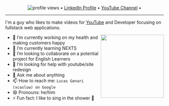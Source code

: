 <p align="center">
  <img src="https://gpvc.arturio.dev/xcasluw" alt="profile views"> •  
  <a href="https://www.linkedin.com/in/xcasluw/">LinkedIn Profile</a> •
  <a href="https://twitter.com/intent/follow?screen_name=swyx&tw_p=followbutton">YouTube Channel</a> •
</p>

---

I'm a guy who likes to make videos for [YouTube](https://www.youtube.com/lucasgenari/) and Developer focusing on fullstack web applications.

<a href="https://myoctocat.dev/@sw-yx/octocat">
  <img align="right" src="https://user-images.githubusercontent.com/6764957/101532175-1cda1580-39cf-11eb-92fc-8466f97122fc.png" width=200 />
</a>

- 🔭 I’m currently working on my health and making customers happy
- 🌱 I’m currently learning NEXTS
- 👯 I’m looking to collaborate on a potential project for English Learners
- 🤔 I’m looking for help with youtube/site redesign
- 💬 Ask me about anything
- 📫 How to reach me: `Lucas Genari (xcasluw) on Google`
- 😄 Pronouns: he/him
- ⚡ Fun fact: I like to sing in the shower 🤣
